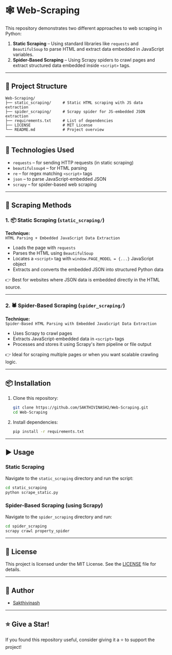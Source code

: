 # 🕸️ Web-Scraping

This repository demonstrates two different approaches to web scraping in Python:

1. **Static Scraping** – Using standard libraries like `requests` and `BeautifulSoup` to parse HTML and extract data embedded in JavaScript variables.
2. **Spider-Based Scraping** – Using Scrapy spiders to crawl pages and extract structured data embedded inside `<script>` tags.

---

## 📁 Project Structure

```
Web-Scraping/
├── static_scraping/     # Static HTML scraping with JS data extraction
├── spider_scraping/     # Scrapy spider for JS-embedded JSON extraction
├── requirements.txt     # List of dependencies
├── LICENSE              # MIT License
└── README.md            # Project overview
```

---

## 🧰 Technologies Used

- `requests` – for sending HTTP requests (in static scraping)
- `beautifulsoup4` – for HTML parsing
- `re` – for regex matching `<script>` tags
- `json` – to parse JavaScript-embedded JSON
- `scrapy` – for spider-based web scraping

---

## 🔎 Scraping Methods

### 1. 📦 Static Scraping (`static_scraping/`)

**Technique:**  
`HTML Parsing + Embedded JavaScript Data Extraction`

- Loads the page with `requests`
- Parses the HTML using `BeautifulSoup`
- Locates a `<script>` tag with `window.PAGE_MODEL = {...}` JavaScript object
- Extracts and converts the embedded JSON into structured Python data

👉 Best for websites where JSON data is embedded directly in the HTML source.

---

### 2. 🕷️ Spider-Based Scraping (`spider_scraping/`)

**Technique:**  
`Spider-Based HTML Parsing with Embedded JavaScript Data Extraction`

- Uses Scrapy to crawl pages
- Extracts JavaScript-embedded data in `<script>` tags
- Processes and stores it using Scrapy's item pipeline or file output

👉 Ideal for scraping multiple pages or when you want scalable crawling logic.

---

## 📦 Installation

1. Clone this repository:
   ```bash
   git clone https://github.com/SAKTHIVINASH2/Web-Scraping.git
   cd Web-Scraping
   ```

2. Install dependencies:
   ```bash
   pip install -r requirements.txt
   ```

---

## ▶️ Usage

### Static Scraping
Navigate to the `static_scraping` directory and run the script:

```bash
cd static_scraping
python scrape_static.py
```

### Spider-Based Scraping (using Scrapy)
Navigate to the `spider_scraping` directory and run:

```bash
cd spider_scraping
scrapy crawl property_spider
```

---

## 📝 License

This project is licensed under the MIT License. See the [LICENSE](./LICENSE) file for details.

---

## 🙌 Author

- [Sakthivinash](https://github.com/SAKTHIVINASH2)

---

## ⭐️ Give a Star!

If you found this repository useful, consider giving it a ⭐ to support the project!
